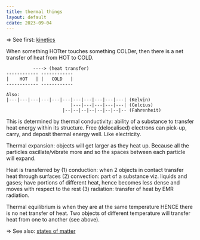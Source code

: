 ```yaml
---
title: thermal things
layout: default
cdate: 2023-09-04
---
```


=> See first: [kinetics](kinetics)

When something HOTter touches something COLDer, then there is a net transfer of heat from HOT to COLD.

```
          ----> (heat transfer)
------------ ------------
|    HOT   | |   COLD   |
------------ ------------

Also:
|---|---|---|---|---|---|---|---|---|---|---| (Kelvin)
                        |---|---|---|---|---| (Celcius)
                     |--|--|--|--|--|--|--|-- (Fahrenheit)
```

This is determined by thermal conductivity: ability of a substance to transfer heat energy within its structure. Free (delocalised) electrons can pick-up, carry, and deposit thermal energy well. Like electricity. 

Thermal expansion: objects will get larger as they heat up. Because all the particles oscillate/vibrate more and so the spaces between each particle will expand.

Heat is transferred by (1) conduction: when 2 objects in contact transfer heat through surfaces (2) convection: part of a substance viz. liquids and gases; have portions of different heat, hence becomes less dense and moves with respect to the rest (3) radiation: transfer of heat by EMR radiation.

Thermal equilibrium is when they are at the same temperature HENCE there is no net transfer of heat. Two objects of different temperature will transfer heat from one to another (see above).

=> See also: [states of matter](states-of-matter)
